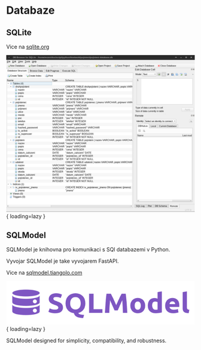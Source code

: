 # Databaze


## SQLite

Vice na [sqlite.org](https://sqlite.org/index.html)


![Login token](img/db1.png){ loading=lazy }

## SQLModel

SQLModel je knihovna pro komunikaci s SQl databazemi v Python.


Vyvojar SQLModel je take vyvojarem FastAPI.

Vice na [sqlmodel.tiangolo.com](https://sqlmodel.tiangolo.com/)

![SQLModel](img/sqlm1.png){ loading=lazy }

SQLModel designed for simplicity, compatibility, and robustness.
